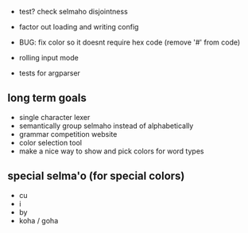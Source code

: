 - test? check selmaho disjointness
- factor out loading and writing config
- BUG: fix color so it doesnt require hex code (remove '#' from code)

- rolling input mode

- tests for argparser

## long term goals
- single character lexer
- semantically group selmaho instead of alphabetically
- grammar competition website
- color selection tool
- make a nice way to show and pick colors for word types


## special selma'o (for special colors)
- cu
- i
- by
- koha / goha
